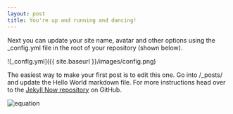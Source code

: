 ```yaml
---
layout: post
title: You're up and running and dancing!
---
```


Next you can update your site name, avatar and other options using the _config.yml file in the root of your repository (shown below).

![_config.yml]({{ site.baseurl }}/images/config.png)

The easiest way to make your first post is to edit this one. Go into /_posts/ and update the Hello World markdown file. For more instructions head over to the [Jekyll Now repository](https://github.com/barryclark/jekyll-now) on GitHub.

![equation](<img src="http://www.sciweavers.org/tex2img.php?eq=a_i%5E2%20%2B%20b_j%5E2%20%3D%20c_k%5E2&bc=White&fc=Black&im=jpg&fs=12&ff=arev&edit=0" align="center" border="0" alt="a_i^2 + b_j^2 = c_k^2" width="103" height="28" />)
